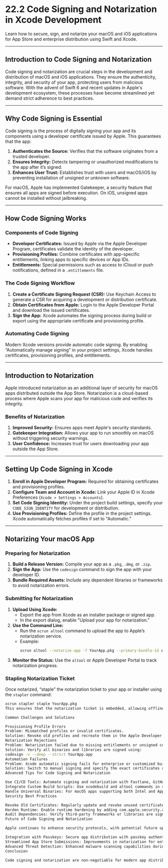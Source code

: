 # 22.2 Code Signing and Notarization in Xcode Development

Learn how to secure, sign, and notarize your macOS and iOS applications for App Store and enterprise distribution using Swift and Xcode.

---

## Introduction to Code Signing and Notarization

Code signing and notarization are crucial steps in the development and distribution of macOS and iOS applications. They ensure the authenticity, integrity, and security of your app, protecting users from malicious software. With the advent of Swift 6 and recent updates in Apple's development ecosystem, these processes have become streamlined yet demand strict adherence to best practices.

---

## Why Code Signing is Essential

Code signing is the process of digitally signing your app and its components using a developer certificate issued by Apple. This guarantees that the app:

1. **Authenticates the Source:** Verifies that the software originates from a trusted developer.
2. **Ensures Integrity:** Detects tampering or unauthorized modifications to the app after it’s signed.
3. **Enhances User Trust:** Establishes trust with users and macOS/iOS by preventing installation of unsigned or unknown software.

For macOS, Apple has implemented Gatekeeper, a security feature that ensures all apps are signed before execution. On iOS, unsigned apps cannot be installed without jailbreaking.

---

## How Code Signing Works

### Components of Code Signing

- **Developer Certificates:** Issued by Apple via the Apple Developer Program, certificates validate the identity of the developer.
- **Provisioning Profiles:** Combine certificates with app-specific entitlements, linking apps to specific devices or App IDs.
- **Entitlements:** Special permissions such as access to iCloud or push notifications, defined in a `.entitlements` file.

### The Code Signing Workflow

1. **Create a Certificate Signing Request (CSR):** Use Keychain Access to generate a CSR for acquiring a development or distribution certificate.
2. **Obtain Certificates from Apple:** Login to the Apple Developer Portal and download the issued certificates.
3. **Sign the App:** Xcode automates the signing process during build or export using the appropriate certificate and provisioning profile.

### Automating Code Signing

Modern Xcode versions provide automatic code signing. By enabling “Automatically manage signing” in your project settings, Xcode handles certificates, provisioning profiles, and entitlements.

---

## Introduction to Notarization

Apple introduced notarization as an additional layer of security for macOS apps distributed outside the App Store. Notarization is a cloud-based process where Apple scans your app for malicious code and verifies its integrity.

### Benefits of Notarization

1. **Improved Security:** Ensures apps meet Apple's security standards.
2. **Gatekeeper Integration:** Allows your app to run smoothly on macOS without triggering security warnings.
3. **User Confidence:** Increases trust for users downloading your app outside the App Store.

---

## Setting Up Code Signing in Xcode

1. **Enroll in Apple Developer Program:** Required for obtaining certificates and provisioning profiles.
2. **Configure Team and Account in Xcode:** Link your Apple ID in Xcode Preferences (`Xcode > Settings > Accounts`).
3. **Set Code Signing Identity:** Under the project build settings, specify your `CODE_SIGN_IDENTITY` for development or distribution.
4. **Use Provisioning Profiles:** Define the profile in the project settings. Xcode automatically fetches profiles if set to "Automatic."

---

## Notarizing Your macOS App

### Preparing for Notarization

1. **Build a Release Version:** Compile your app as a `.pkg`, `.dmg`, or `.zip`.
2. **Sign the App:** Use the `codesign` command to sign the app with your developer ID.
3. **Bundle Required Assets:** Include any dependent libraries or frameworks to avoid notarization errors.

### Submitting for Notarization

1. **Upload Using Xcode:**
   - Export the app from Xcode as an installer package or signed app.
   - In the export dialog, enable "Upload your app for notarization."
2. **Use the Command Line:**
   - Run the `xcrun altool` command to upload the app to Apple’s notarization service.
   - Example:
     ```bash
     xcrun altool --notarize-app -f YourApp.pkg --primary-bundle-id com.example.yourapp -u your_email@apple.com -p app-specific-password
     ```
3. **Monitor the Status:** Use the `altool` or Apple Developer Portal to track notarization progress.

### Stapling Notarization Ticket

Once notarized, “staple” the notarization ticket to your app or installer using the `stapler` command:
```bash
xcrun stapler staple YourApp.pkg
This ensures that the notarization ticket is embedded, allowing offline validation by Gatekeeper.

Common Challenges and Solutions

Provisioning Profile Errors
Problem: Mismatched profiles or invalid certificates.
Solution: Revoke old profiles and recreate them in the Apple Developer Portal. Ensure profiles match the app’s bundle identifier.
Notarization Rejections
Problem: Notarization failed due to missing entitlements or unsigned components.
Solution: Verify all binaries and libraries are signed using:
codesign -v --deep --strict YourApp.app
Automation Failures
Problem: Xcode automatic signing fails for enterprise or customized builds.
Solution: Switch to manual signing and specify the exact certificates and provisioning profiles.
Advanced Tips for Code Signing and Notarization

Use CI/CD Tools: Automate signing and notarization with Fastlane, GitHub Actions, or Jenkins.
Integrate Custom Build Scripts: Use xcodebuild and altool commands in scripts for customized workflows.
Handle Universal Binaries: For macOS apps supporting both Intel and Apple Silicon, ensure all architectures are signed and notarized.
Security Best Practices

Revoke Old Certificates: Regularly update and revoke unused certificates to prevent misuse.
Harden Runtime: Enable runtime hardening by adding com.apple.security.app-sandbox and related entitlements.
Audit Dependencies: Verify third-party frameworks or libraries are signed and trusted.
Future of Code Signing and Notarization

Apple continues to enhance security protocols, with potential future updates in Swift 6+ and Xcode:

Integration with Passkeys: Secure app distribution with passkey authentication.
Streamlined App Store Submissions: Improvements in notarization for enterprise-level apps.
Advanced Threat Detection: Enhanced malware scanning capabilities during notarization.
Conclusion

Code signing and notarization are non-negotiable for modern app distribution on Apple platforms. Mastering these processes ensures your app is secure, trusted, and ready for deployment across macOS, iOS, visionOS, and beyond. By following best practices and leveraging Xcode's tools, you can efficiently manage these crucial steps in your app's lifecycle.
